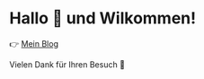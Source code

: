 
# Hallo 👋 und Wilkommen!


👉 [Mein Blog](https://sieblogt.github.io)


Vielen Dank für Ihren Besuch 🙏

